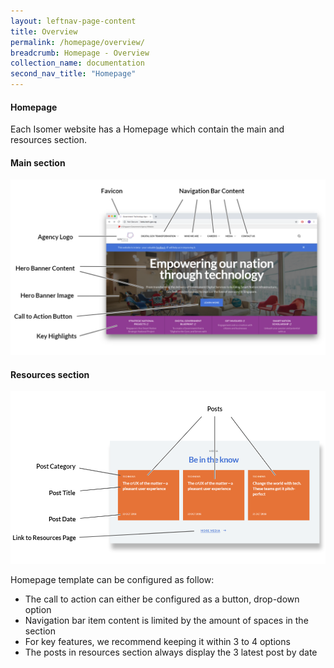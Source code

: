 ```yaml
---
layout: leftnav-page-content
title: Overview
permalink: /homepage/overview/
breadcrumb: Homepage - Overview
collection_name: documentation
second_nav_title: "Homepage"
---
```

#### **Homepage**
Each Isomer website has a Homepage which contain the main and resources section.

#### Main section
![Homepage](/images/resources/homepage.PNG)

#### Resources section
![Homepage](/images/resources/homepage-resources-section.PNG)

Homepage template can be configured as follow:
- The call to action can either be configured as a button, drop-down option
- Navigation bar item content is limited by the amount of spaces in the section
- For key features, we recommend keeping it within 3 to 4 options
- The posts in resources section always display the 3 latest post by date
